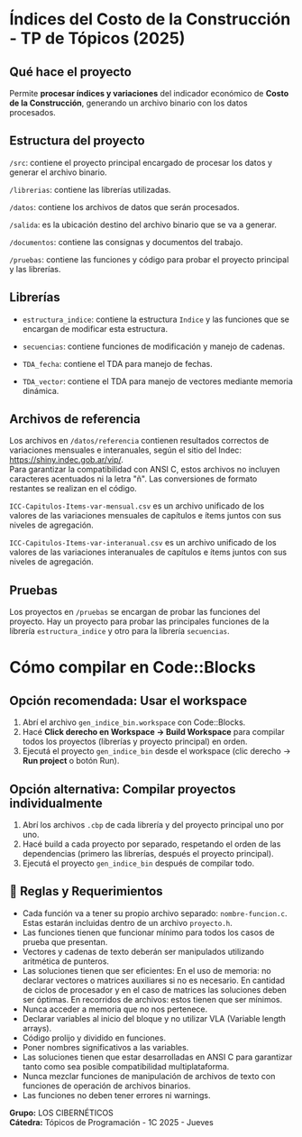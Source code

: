 # Índices del Costo de la Construcción - TP de Tópicos (2025)

## Qué hace el proyecto

Permite **procesar índices y variaciones** del indicador económico de **Costo de la Construcción**, generando un archivo binario con los datos procesados.

## Estructura del proyecto

`/src`: contiene el proyecto principal encargado de procesar los datos y generar el archivo binario.

`/librerias`: contiene las librerías utilizadas.

`/datos`: contiene los archivos de datos que serán procesados.

`/salida`: es la ubicación destino del archivo binario que se va a generar.

`/documentos`: contiene las consignas y documentos del trabajo.

`/pruebas`: contiene las funciones y código para probar el proyecto principal y las librerías.

## Librerías

-  `estructura_indice`: contiene la estructura `Indice` y las funciones que se encargan de modificar esta estructura.

-  `secuencias`: contiene funciones de modificación y manejo de cadenas.

-  `TDA_fecha`: contiene el TDA para manejo de fechas.

-  `TDA_vector`: contiene el TDA para manejo de vectores mediante memoria dinámica.

## Archivos de referencia

Los archivos en `/datos/referencia` contienen resultados correctos de variaciones mensuales e interanuales, según el sitio del Indec: https://shiny.indec.gob.ar/vip/.  
Para garantizar la compatibilidad con ANSI C, estos archivos no incluyen caracteres acentuados ni la letra "ñ". Las conversiones de formato restantes se realizan en el código.

`ICC-Capitulos-Items-var-mensual.csv` es un archivo unificado de los valores de las variaciones mensuales de capítulos e ítems juntos con sus niveles de agregación.

`ICC-Capitulos-Items-var-interanual.csv` es un archivo unificado de los valores de las variaciones interanuales de capítulos e ítems juntos con sus niveles de agregación.

## Pruebas

Los proyectos en `/pruebas` se encargan de probar las funciones del proyecto. Hay un proyecto para probar las principales funciones de la librería `estructura_indice` y otro para la librería `secuencias`.

# Cómo compilar en Code::Blocks

## Opción recomendada: Usar el workspace

1. Abrí el archivo `gen_indice_bin.workspace` con Code::Blocks.
2. Hacé **Click derecho en Workspace → Build Workspace** para compilar todos los proyectos (librerías y proyecto principal) en orden.
3. Ejecutá el proyecto `gen_indice_bin` desde el workspace (clic derecho → **Run project** o botón Run).

## Opción alternativa: Compilar proyectos individualmente

1. Abrí los archivos `.cbp` de cada librería y del proyecto principal uno por uno.
2. Hacé build a cada proyecto por separado, respetando el orden de las dependencias (primero las librerías, después el proyecto principal).
3. Ejecutá el proyecto `gen_indice_bin` después de compilar todo.

## 📌 Reglas y Requerimientos

-  Cada función va a tener su propio archivo separado: `nombre-funcion.c`. Estas estarán incluidas dentro de un archivo `proyecto.h`.
-  Las funciones tienen que funcionar mínimo para todos los casos de prueba que presentan.
-  Vectores y cadenas de texto deberán ser manipulados utilizando aritmética de punteros.
-  Las soluciones tienen que ser eficientes:
   En el uso de memoria: no declarar vectores o matrices auxiliares si no es necesario.
   En cantidad de ciclos de procesador y en el caso de matrices las soluciones deben ser óptimas.
   En recorridos de archivos: estos tienen que ser mínimos.
-  Nunca acceder a memoria que no nos pertenece.
-  Declarar variables al inicio del bloque y no utilizar VLA (Variable length arrays).
-  Código prolijo y dividido en funciones.
-  Poner nombres significativos a las variables.
-  Las soluciones tienen que estar desarrolladas en ANSI C para garantizar tanto como sea posible compatibilidad multiplataforma.
-  Nunca mezclar funciones de manipulación de archivos de texto con funciones de operación de archivos binarios.
-  Las funciones no deben tener errores ni warnings.

**Grupo:** LOS CIBERNÉTICOS  
**Cátedra:** Tópicos de Programación - 1C 2025 - Jueves
